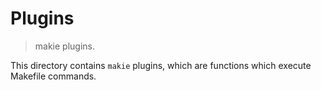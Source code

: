 <!--

@license Apache-2.0

Copyright (c) 2018 The Stdlib Authors.

Licensed under the Apache License, Version 2.0 (the "License");
you may not use this file except in compliance with the License.
You may obtain a copy of the License at

   http://www.apache.org/licenses/LICENSE-2.0

Unless required by applicable law or agreed to in writing, software
distributed under the License is distributed on an "AS IS" BASIS,
WITHOUT WARRANTIES OR CONDITIONS OF ANY KIND, either express or implied.
See the License for the specific language governing permissions and
limitations under the License.

-->

# Plugins

> makie plugins.

<!-- Section to include introductory text. Make sure to keep an empty line after the intro `section` element and another before the `/section` close. -->

<section class="intro">

This directory contains `makie` plugins, which are functions which execute Makefile commands.

</section>

<!-- /.intro -->

<!-- Section for all links. Make sure to keep an empty line after the `section` element and another before the `/section` close. -->

<section class="links">

</section>

<!-- /.links -->
